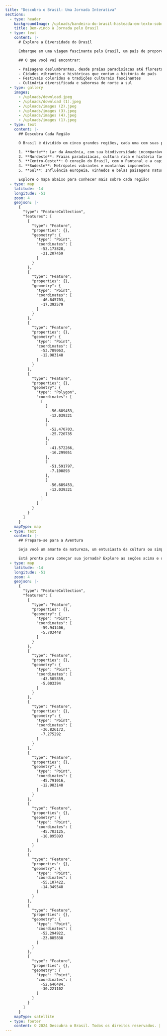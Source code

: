 ```yaml
---
title: "Descubra o Brasil: Uma Jornada Interativa"
sections:
  - type: header
    backgroundImage: /uploads/bandeira-do-brasil-hasteada-em-texto-sobre-curiosidades-sobre-o-brasil.webp
    title: Bem-vindo à Jornada pelo Brasil
  - type: text
    content: |-
      # Explore a Diversidade do Brasil

      Embarque em uma viagem fascinante pelo Brasil, um país de proporções continentais e diversidade incomparável. Nesta jornada interativa, você descobrirá as maravilhas naturais, a rica cultura e as tradições únicas que fazem do Brasil um destino tão especial.

      ## O que você vai encontrar:

      - Paisagens deslumbrantes, desde praias paradisíacas até florestas exuberantes
      - Cidades vibrantes e históricas que contam a história do país
      - Festivais coloridos e tradições culturais fascinantes
      - Culinária diversificada e saborosa de norte a sul
  - type: gallery
    images:
      - /uploads/download.jpeg
      - /uploads/download (1).jpeg
      - /uploads/images (2).jpeg
      - /uploads/images (3).jpeg
      - /uploads/images (4).jpeg
      - /uploads/images (1).jpeg
  - type: text
    content: |-
      ## Descubra Cada Região

      O Brasil é dividido em cinco grandes regiões, cada uma com suas próprias características únicas:

      1. **Norte**: Lar da Amazônia, com sua biodiversidade incomparável
      2. **Nordeste**: Praias paradisíacas, cultura rica e história fascinante
      3. **Centro-Oeste**: O coração do Brasil, com o Pantanal e a capital Brasília
      4. **Sudeste**: Metrópoles vibrantes e montanhas imponentes
      5. **Sul**: Influência europeia, vinhedos e belas paisagens naturais

      Explore o mapa abaixo para conhecer mais sobre cada região!
  - type: map
    latitude: -14
    longitude: -51
    zoom: 4
    geojson: |-
      {
        "type": "FeatureCollection",
        "features": [
          {
            "type": "Feature",
            "properties": {},
            "geometry": {
              "type": "Point",
              "coordinates": [
                -53.173828,
                -21.207459
              ]
            }
          },
          {
            "type": "Feature",
            "properties": {},
            "geometry": {
              "type": "Point",
              "coordinates": [
                -46.845703,
                -17.392579
              ]
            }
          },
          {
            "type": "Feature",
            "properties": {},
            "geometry": {
              "type": "Point",
              "coordinates": [
                -53.789063,
                -12.983148
              ]
            }
          },
          {
            "type": "Feature",
            "properties": {},
            "geometry": {
              "type": "Polygon",
              "coordinates": [
                [
                  [
                    -56.689453,
                    -12.039321
                  ],
                  [
                    -52.470703,
                    -25.720735
                  ],
                  [
                    -41.572266,
                    -16.299051
                  ],
                  [
                    -51.591797,
                    -7.100893
                  ],
                  [
                    -56.689453,
                    -12.039321
                  ]
                ]
              ]
            }
          }
        ]
      }
    mapType: map
  - type: text
    content: |-
      ## Prepare-se para a Aventura

      Seja você um amante da natureza, um entusiasta da cultura ou simplesmente alguém em busca de novas experiências, o Brasil tem algo especial para oferecer. Use este guia interativo para planejar sua próxima aventura e descobrir as maravilhas deste país incrível.

      Está pronto para começar sua jornada? Explore as seções acima e deixe-se encantar pela magia do Brasil!
  - type: map
    latitude: -14
    longitude: -51
    zoom: 4
    geojson: |-
      {
        "type": "FeatureCollection",
        "features": [
          {
            "type": "Feature",
            "properties": {},
            "geometry": {
              "type": "Point",
              "coordinates": [
                -59.941406,
                -5.703448
              ]
            }
          },
          {
            "type": "Feature",
            "properties": {},
            "geometry": {
              "type": "Point",
              "coordinates": [
                -43.505859,
                -5.003394
              ]
            }
          },
          {
            "type": "Feature",
            "properties": {},
            "geometry": {
              "type": "Point",
              "coordinates": [
                -36.826172,
                -7.275292
              ]
            }
          },
          {
            "type": "Feature",
            "properties": {},
            "geometry": {
              "type": "Point",
              "coordinates": [
                -45.791016,
                -12.983148
              ]
            }
          },
          {
            "type": "Feature",
            "properties": {},
            "geometry": {
              "type": "Point",
              "coordinates": [
                -45.703125,
                -18.895893
              ]
            }
          },
          {
            "type": "Feature",
            "properties": {},
            "geometry": {
              "type": "Point",
              "coordinates": [
                -55.107422,
                -14.349548
              ]
            }
          },
          {
            "type": "Feature",
            "properties": {},
            "geometry": {
              "type": "Point",
              "coordinates": [
                -52.294922,
                -23.885838
              ]
            }
          },
          {
            "type": "Feature",
            "properties": {},
            "geometry": {
              "type": "Point",
              "coordinates": [
                -52.646484,
                -30.221102
              ]
            }
          }
        ]
      }
    mapType: satellite
  - type: footer
    content: © 2024 Descubra o Brasil. Todos os direitos reservados. | Desenvolvido com ❤️ por entusiastas do Brasil
---
```

